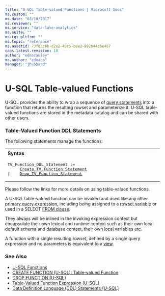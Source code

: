 ```yaml
---
title: "U-SQL Table-valued Functions | Microsoft Docs"
ms.custom: ""
ms.date: "03/10/2017"
ms.reviewer: ""
ms.service: "data-lake-analytics"
ms.suite: ""
ms.tgt_pltfrm: ""
ms.topic: "reference"
ms.assetid: 73fe3c6b-d2e2-49c5-bee2-992b44cae407
caps.latest.revision: 10
author: "edmacauley"
ms.author: "edmaca"
manager: "jhubbard"
---
```

# U-SQL Table-valued Functions
U-SQL provides the ability to wrap a sequence of [query statements](query-statements-and-expressions-u-sql.md) into a function that returns the resulting rowset and parameterize it. U-SQL table-valued functions are stored in the metadata catalog and can be shared with other users.  

### Table-Valued Function DDL Statements    
The following statements manage the functions:

<table><th align="left">Syntax</th><tr><td><pre>
TV_Function_DDL_Statement :=                                                                             
     <a href="create-function-u-sql-table-valued-function.md">Create_TV_Function_Statement</a>
|    <a href="drop-function-u-sql.md">Drop_TV_Function_Statement</a>
</pre></td></tr></table>

Please follow the links for more details on using table-valued functions.   

A U-SQL table-valued function can be invoked and used like any other [primary query expression](query-statements-and-expressions-u-sql.md), including being assigned to a [rowset variable](query-statements-and-expressions-u-sql.md) or used in a SELECT [FROM clause](from-clause-u-sql.md).  

They always will be inlined in the invoking expression context but encapsulate their own lexical and runtime context such as their own local default schema and database context, their own local variables etc.  
  
A function with a single resulting rowset, defined by a single query expression and no parameters is equivalent to a [view](u-sql-views.md).  
  
### See Also
* [U-SQL Functions](u-sql-functions.md)  
* [CREATE FUNCTION (U-SQL): Table-valued Function](create-function-u-sql-table-valued-function.md)  
* [DROP FUNCTION (U-SQL)](drop-function-u-sql.md)  
* [Table-Valued Function Expression (U-SQL)](table-valued-function-expression-u-sql.md)   
* [Data Definition Language (DDL) Statements (U-SQL)](data-definition-language-ddl-statements-u-sql.md)   
